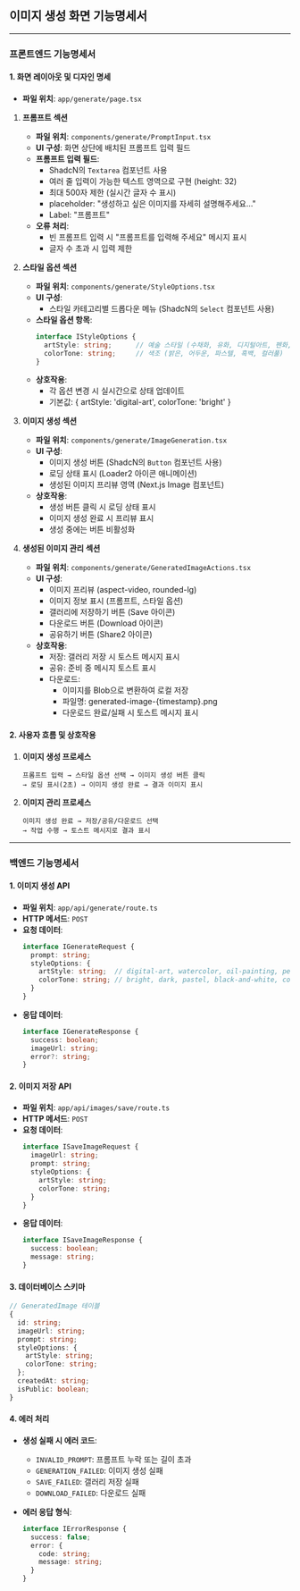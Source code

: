 ## 이미지 생성 화면 기능명세서

---

### 프론트엔드 기능명세서

#### 1. 화면 레이아웃 및 디자인 명세

- **파일 위치**: `app/generate/page.tsx`

1. **프롬프트 섹션**
   - **파일 위치**: `components/generate/PromptInput.tsx`
   - **UI 구성**: 화면 상단에 배치된 프롬프트 입력 필드
   - **프롬프트 입력 필드**:
     - ShadcN의 `Textarea` 컴포넌트 사용
     - 여러 줄 입력이 가능한 텍스트 영역으로 구현 (height: 32)
     - 최대 500자 제한 (실시간 글자 수 표시)
     - placeholder: "생성하고 싶은 이미지를 자세히 설명해주세요..."
     - Label: "프롬프트"
   - **오류 처리**: 
     - 빈 프롬프트 입력 시 "프롬프트를 입력해 주세요" 메시지 표시
     - 글자 수 초과 시 입력 제한

2. **스타일 옵션 섹션**
   - **파일 위치**: `components/generate/StyleOptions.tsx`
   - **UI 구성**:
     - 스타일 카테고리별 드롭다운 메뉴 (ShadcN의 `Select` 컴포넌트 사용)
   - **스타일 옵션 항목**:
     ```typescript
     interface IStyleOptions {
       artStyle: string;      // 예술 스타일 (수채화, 유화, 디지털아트, 펜화, 연필화)
       colorTone: string;     // 색조 (밝은, 어두운, 파스텔, 흑백, 컬러풀)
     }
     ```
   - **상호작용**:
     - 각 옵션 변경 시 실시간으로 상태 업데이트
     - 기본값: { artStyle: 'digital-art', colorTone: 'bright' }

3. **이미지 생성 섹션**
   - **파일 위치**: `components/generate/ImageGeneration.tsx`
   - **UI 구성**:
     - 이미지 생성 버튼 (ShadcN의 `Button` 컴포넌트 사용)
     - 로딩 상태 표시 (Loader2 아이콘 애니메이션)
     - 생성된 이미지 프리뷰 영역 (Next.js Image 컴포넌트)
   - **상호작용**:
     - 생성 버튼 클릭 시 로딩 상태 표시
     - 이미지 생성 완료 시 프리뷰 표시
     - 생성 중에는 버튼 비활성화

4. **생성된 이미지 관리 섹션**
   - **파일 위치**: `components/generate/GeneratedImageActions.tsx`
   - **UI 구성**:
     - 이미지 프리뷰 (aspect-video, rounded-lg)
     - 이미지 정보 표시 (프롬프트, 스타일 옵션)
     - 갤러리에 저장하기 버튼 (Save 아이콘)
     - 다운로드 버튼 (Download 아이콘)
     - 공유하기 버튼 (Share2 아이콘)
   - **상호작용**:
     - 저장: 갤러리 저장 시 토스트 메시지 표시
     - 공유: 준비 중 메시지 토스트 표시
     - 다운로드: 
       - 이미지를 Blob으로 변환하여 로컬 저장
       - 파일명: generated-image-{timestamp}.png
       - 다운로드 완료/실패 시 토스트 메시지 표시

#### 2. 사용자 흐름 및 상호작용

1. **이미지 생성 프로세스**
   ```
   프롬프트 입력 → 스타일 옵션 선택 → 이미지 생성 버튼 클릭 
   → 로딩 표시(2초) → 이미지 생성 완료 → 결과 이미지 표시
   ```

2. **이미지 관리 프로세스**
   ```
   이미지 생성 완료 → 저장/공유/다운로드 선택 
   → 작업 수행 → 토스트 메시지로 결과 표시
   ```

---

### 백엔드 기능명세서

#### 1. 이미지 생성 API

- **파일 위치**: `app/api/generate/route.ts`
- **HTTP 메서드**: `POST`
- **요청 데이터**:
  ```typescript
  interface IGenerateRequest {
    prompt: string;
    styleOptions: {
      artStyle: string;  // digital-art, watercolor, oil-painting, pen-drawing, pencil-sketch
      colorTone: string; // bright, dark, pastel, black-and-white, colorful
    }
  }
  ```
- **응답 데이터**:
  ```typescript
  interface IGenerateResponse {
    success: boolean;
    imageUrl: string;
    error?: string;
  }
  ```

#### 2. 이미지 저장 API

- **파일 위치**: `app/api/images/save/route.ts`
- **HTTP 메서드**: `POST`
- **요청 데이터**:
  ```typescript
  interface ISaveImageRequest {
    imageUrl: string;
    prompt: string;
    styleOptions: {
      artStyle: string;
      colorTone: string;
    }
  }
  ```
- **응답 데이터**:
  ```typescript
  interface ISaveImageResponse {
    success: boolean;
    message: string;
  }
  ```

#### 3. 데이터베이스 스키마

```typescript
// GeneratedImage 테이블
{
  id: string;
  imageUrl: string;
  prompt: string;
  styleOptions: {
    artStyle: string;
    colorTone: string;
  };
  createdAt: string;
  isPublic: boolean;
}
```

#### 4. 에러 처리

- **생성 실패 시 에러 코드**:
  - `INVALID_PROMPT`: 프롬프트 누락 또는 길이 초과
  - `GENERATION_FAILED`: 이미지 생성 실패
  - `SAVE_FAILED`: 갤러리 저장 실패
  - `DOWNLOAD_FAILED`: 다운로드 실패

- **에러 응답 형식**:
  ```typescript
  interface IErrorResponse {
    success: false;
    error: {
      code: string;
      message: string;
    }
  }
  ``` 